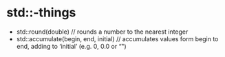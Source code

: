 # std::-things

-   std::round(double) // rounds a number to the nearest integer
-   std::accumulate(begin, end, initial) // accumulates values form
    begin to end, adding to ‘initial’ (e.g. 0, 0.0 or “")

